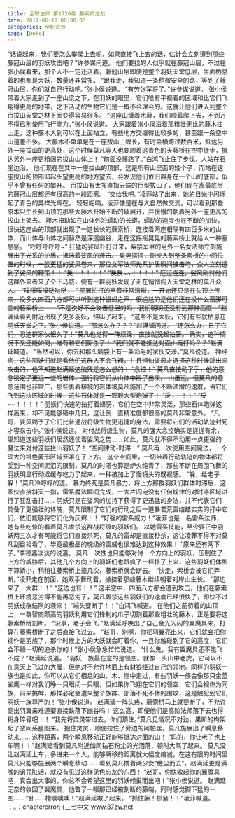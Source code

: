```yaml
---
title: 全职法师 第1726章 藤索桥之战
date: 2017-06-10 06:00:03
categories: 全职法师
tags: [Duke]
---
```


“话说起来，我们要怎么攀爬上去呢，如果直接飞上去的话，估计会立刻遭到那些藤冠山层的羽妖攻击吧？”许参谋问道。
他们要找的人似乎就在藤冠山层，不过在张小侯看来，那个人不一定还活着，藤冠山层即便是整个羽妖天堂低层，里面栖息着的也都是大妖，数量还非常多。
“跟我走，我知道一条稍微安全的路，等到了藤冠山层，你们就自己行动吧。”张小侯说道。
“有劳张军将了。”许参谋说道。
张小侯带着大家走到了一座山梁之下，在羽妖的眼里，它们唯有平视着的区域和比它们飞翔得更高的地带，之下活动的生物它们是一概不会理会的。这就让他们进入到整个百拔山天堂之林下面变得容易很多。
“这座山缠着木藤，我们顺着爬上去，不到万不得已别使用飞行能力。”张小侯说道。
大家跟着张小侯沿着那粗壮无比的藤木往上走，这种藤木大到可以在上面站立，有些地方交缠得比较多的，甚至跟一条空中山道差不多。
大藤木不单单是在一座拔山上缠长，有时会横跨过数百米，抵达另外一座拔山的更高处，这个时候莫凡等人也要顺着这青色的天藤桥在空中徒步，抵达另外一座更粗阔的拔山山体上！
“前面没藤路了。”白鸿飞止住了步伐，人站在石崖边沿。
他们现在在其中一座拔山的顶部，这是所有山里面的矮个子，而站在这座拔山的顶部仰起头望更高的地方望去，会发现他们依旧置身在一个山的底部，似乎不曾有任何的攀升。
百拔山有太多直指云端的巨型拔山了，他们现在离最底层的藤冠山层都还有很高的一段距离。
“交给我吧。”凌菲站了出来，她的目光中闪烁起了青色的异样光辉在。
轻轻呢喃，凌菲像是在与大自然做交流，可以看到那些原本只生长到山顶的那些大藤木开始不断的延展开，并慢慢的朝着另外一座更高的拔山上架去。
藤木扭动如在山体外沿蠕动的长蟒，蠕动的速度也在不断的加快，很快这座山的顶部就出现了一道长长的藤索桥，连接着两座相隔有四百多米的山体，而山体与山体之间赫然是深邃幽谷，走在这摇摇晃晃的藤索桥上就给人一种窒息感。
“呼呼呼呼呼~~~~~~~~~~~~~~~”
狂猛的娑风扑打过来，紫禁军里的另外一名女法师立刻施展出了光系的护盾，抵挡着娑风的袭击。
晃晃摆摆，刚步入到整条索桥的中间位置的时候，一股更猛的娑风卷来，那位女军法师光系护盾瞬间被击垮，众人立刻遭到了娑风的鞭策！！
“戾~~~~~~~~~~！！！！！”
“戾戾~~~~~~~~~~~~~~！！！！”
厄运连连，娑风刚对他们这群外来者来了个下马威，便有一群羽妖发现了正在悄悄闯入天堂之林的莫凡众人。
“噗噗噗噗哒哒哒~~~~~~~~~~~~”
羽翼拍打的声音非常清晰，一开始还只是在头顶上传来，没多久四面八方都可以听到这种振翅之声，很尴尬的是他们还在没什么落脚可言的藤索桥上……
“不是说好不会攻击低层的吗，我们明明还没有到那种高度！”赵满延看到附近出现了更多羽妖，怪叫了起来。
“这些不是大妖，它们有些就栖息在羽妖天堂之下。”张小侯说道。
“那怎么办？？？”赵满延问道。
“还怎么办，日了它们，忍这群家伙很久了！”莫凡也觉得一阵烦躁，直接就挽起袖管。
确实，这种情况下又还能如何，唯有和它们厮杀了！
“我们就不能抵达对面山再打吗？？”赵满延喊道。
“当然可以，你去和那头脑袋上有一条彩毛的家伙交涉。”莫凡说道。
神经病，这些羽妖们就是看他们这群人不会飞翔，并且惧怕娑风才选择这种时候跳出来攻击的，也不知道赵满延这脑残是怎么想的！
“念控！”
莫凡直接动了手，他的意念锁定了更远一些的岩体，强行将它们从山体中掰了出来。
山虽远，但莫凡的意念范围也非常广，那些裹着植被的岩体被莫凡施加了一个不断递增的速度，当它们飞到这块区域的时候，这些石体就是一颗颗大型炮弹了！
“戾~~~~~~~！！！”
“戾~~~~~~！！！！”
羽妖们快速的拍打着翅膀，它们在空中非常灵活，那些石体炮弹这样轰来，却不见能够砸中几只，这让倒一直精准度都很高的莫凡非常意外。
“凡哥，娑风赐予了它们比普通战将级生物更迅捷的身法，需要将它们的活动轨迹封死才容易击中。”张小侯说道。
对付战将级生物，莫凡的强大念控确实是搓搓有余，哪知道这些羽妖们居然还仗着娑风之势……
如此，莫凡就不得不动用一点更强的魔法来对付这些拦山羽妖了！
“空间律动-时滞！”
莫凡再一次使用空间魔法，一个硕大的银色菱形区域笼罩在了上方。
这个空间里，一切带着行动轨迹的物体都将受到一种空间泥沼的限制，莫凡的时滞也算是炉火纯青了，那些不断在周围飞舞的羽妖明显行动迟缓与吃力了起来，一种被加上了慢镜头的既视感。
“躲，给老子躲！”莫凡冷哼哼的道。
暴力终究是莫凡暴力，将上方那群羽妖们群体时滞后，这家伙直接斜天一指，雷系魔法瞬间完成，一大片闪电没有任何规律的对时滞区域进行了狂乱击打……
羽妖只是在娑风的加持下获得了更迅猛的身法，并不代表它们具备了更强壮的体魄，莫凡限制了它们的行动之后一道暴君荒雷结结实实的打中它们，依旧能够将它们化为灰烬！！
“好强的雷系威力！”凌菲也是一名雷系法师，她有些吃惊的看着莫凡虐杀这群战将级的羽妖们。
以她雷系技能，至少要正中羽妖两三次才有可能将它们直接杀死，莫凡的雷却是直接秒杀，这让凌菲不得不对莫凡刮目相看了，毕竟最极品的魂级的雷威也很难达到这种效果！
“原来还有两下子。”李德鑫淡淡的说道。
莫凡一次性也只能够对付一个方向上的羽妖，压制住了上方的威胁后，其他几个方向上的羽妖们也跟疯了一样扑了上来，这些羽妖们体型不算娇小，稍稍往藤索桥上撞几次，藤索桥就会断去。
“快走，索桥会被它们弄断。”凌菲走在前面，她双手舞动着，操控着那些藤木继续朝着对岸山生长。
“那边来了一大群！！”
“这边也有！！”
这半空中，四面八方都会遭到攻击，他们在藤索桥上环境恶劣得不能再恶劣了，莫凡轰杀这些羽妖们的速度已经很快了，却快不过羽妖成群结队的袭来！
“端头要断了！！”白鸿飞喊道。
在他们之前待着的山顶上，一群智商颇高的羽妖利用它们锋利的爪子切割着那些粗壮的藤木，正是要将这藤索桥给割断。
“没事，老子会飞。”赵满延呼唤出了自己金光闪闪的翼魔具来，打算在藤索桥断了之后直接飞过去。
“赵哥，别啊，你把羽翼亮出来，它们就会把你视作是羽族了，那个时候上方的大妖就会盯着你，一旦你触碰到了它的高度，它们会不顾一切的追杀你的！”张小侯急急忙忙说道。
“什么鬼，我有翼魔具还不能飞不成？”赵满延说道。
“羽妖一族最在意的是领空。就像一头山中老虎，它可以不在意天上飞过的大雁，但绝对不允许地面上有豺狼经过自己的领地。同样的羽妖一族也是如此，你可以从它们栖息的山、木、崖中走过，有些羽妖一族会像那只金蓝雀鹰一样对我们睁一只眼闭一只眼，但如果你飞翔在它们的领空，它们会视你为同族，前来挑衅，那样必定会遭来整个族群、部落不死不休的围攻，这是触犯到它们羽妖一族尊严的！”张小侯说道。
赵满延一阵头疼，藤索桥马上就要断了，不允许亮出羽翼来难道要直接跌落下幽谷吗！
这么高，即便他们是高阶法师落下去也得粉身碎骨吧！！
“我先将灵灵带过去，你们顶住。”莫凡见情况不对劲，果断的构架起了空间系星图来。
抱住灵灵，顺便拉住了旁边的阿帕丝，莫凡施展出了瞬息移动来……
这种距离，两个瞬息移动正好能够抵达对面的山！
“妈的，你让老子也上车啊！！”赵满延看到莫凡附近如同钻石粉尘的光洒落，顿时大骂了起来。
莫凡没让赵满延上车，多进来一个人，能够瞬移的距离就大幅度缩减，在这有限的时间里莫凡只能够施展两个瞬息移动……
看到莫凡携着两少女“绝尘而去”，赵满延更是满嘴的诅咒脏话，就没有见过这样见色忘友的东西！
“赵哥，你快收起你的翼魔具吧，真会出大事的，你总不会希望这里的羽妖倾巢而出吧！”张小侯说道。
赵满延无奈的收回了翼魔具，他瞥了一眼那已经被割断的藤端，同时感觉脚下猛的一空……
“卧……槽噢噢噢！”赵满延嗷了起来。
“抓住藤！抓紧！！”凌菲喊道。
：。：chaptererror;
(三七中文 www.37zw.net
